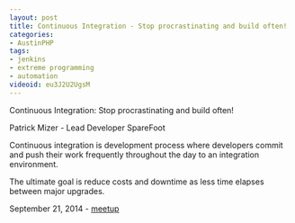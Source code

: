 ```yaml
---
layout: post
title: Continuous Integration - Stop procrastinating and build often!
categories:
- AustinPHP
tags:
- jenkins 
- extreme programming
- automation
videoid: eu3J2U2UgsM
---
```


Continuous Integration: Stop procrastinating and build often!

Patrick Mizer - Lead Developer SpareFoot 

Continuous integration is development process where developers commit and push their work frequently throughout the day to an integration environment.

The ultimate goal is reduce costs and downtime as less time elapses between major upgrades.  

September 21, 2014 - <a
 href="http://www.meetup.com/austinphp/events/185738262/">meetup</a>
